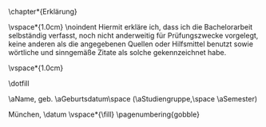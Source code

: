 <!--
  Erklärung gemäß § 16 Abs. 10 APO vgl. http://www.cs.hm.edu/meinstudium/abschlussarbeiten_7/index.de.html und http://w3-mediapool.hm.edu/mediapool/media/dachmarke/dm_transfer/download_13/spo_6/apo.pdf

  Um auf Nummer sicher zu gehen, sollte das Dokument https://w3-mediapool.hm.edu/mediapool/media/fk07/fk07_lokal/studienangebot_3/studiengaenge_neu/docs/ifb/Anmeldung_Bachelorarbeit_IF_112017.pdf zusätzlich zu der Erklärung auf dieser Seite ausgefüllt, ausgedruckt und abgegeben werden.
-->
\chapter*{Erklärung}
  
\vspace*{1.0cm}
\noindent
Hiermit erkläre ich, dass ich die Bachelorarbeit selbständig verfasst, noch nicht anderweitig
für Prüfungszwecke vorgelegt, keine anderen als die angegebenen Quellen oder Hilfsmittel
benutzt sowie wörtliche und sinngemäße Zitate als solche gekennzeichnet habe.

\vspace*{1.0cm}

\dotfill

\aName, geb. \aGeburtsdatum\space (\aStudiengruppe,\space \aSemester)

München, \datum
\vspace*{\fill}
\pagenumbering{gobble}
